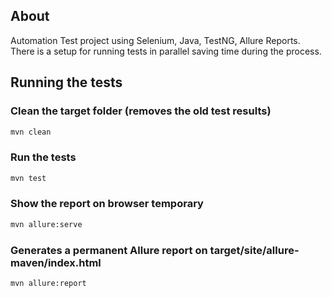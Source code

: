 ## About

Automation Test project using Selenium, Java, TestNG, Allure Reports. There is a setup for running tests in parallel saving time during the process.

## Running the tests

### Clean the target folder (removes the old  test results)

```bash
mvn clean
```

### Run the tests

```bash
mvn test
```

### Show the report on browser temporary

```bash
mvn allure:serve
```

### Generates a permanent Allure report on target/site/allure-maven/index.html

```bash
mvn allure:report
```

